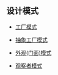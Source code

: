 ## 设计模式

* [工厂模式](./factory.md)
* [抽象工厂模式](./abstractoryfactory.md)

* [外观(门面)模式](./facade.md)

* [观察者模式](./observer.md)